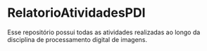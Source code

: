 # RelatorioAtividadesPDI
Esse repositório possui todas as atividades realizadas ao longo da disciplina de processamento digital de imagens.
